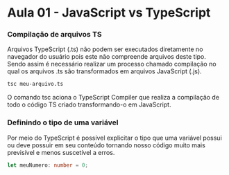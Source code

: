 
# Aula 01 - JavaScript vs TypeScript

### Compilação de arquivos TS

Arquivos TypeScript (.ts) não podem ser executados diretamente no navegador do usuário pois este não compreende arquivos deste tipo. Sendo assim é necessário realizar um processo chamado compilação no qual os arquivos .ts são transformados em arquivos JavaScript (.js).

```sh
tsc meu-arquivo.ts
```

O comando tsc aciona o TypeScript Compiler que realiza a compilação de todo o código TS criado transformando-o em JavaScript.


### Definindo o tipo de uma variável

Por meio do TypeScript é possível explicitar o tipo que uma variável possui ou deve possuir em seu conteúdo tornando nosso código muito mais previsível e menos suscetível a erros.
```ts
let meuNumero: number = 0;
```